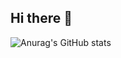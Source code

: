 ## Hi there 👋

![Anurag's GitHub stats](https://github-readme-stats.vercel.app/api?username=ysk1007&show_icons=true&theme=dracula)
